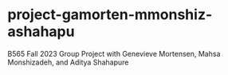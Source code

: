 # project-gamorten-mmonshiz-ashahapu
B565 Fall 2023 Group Project with Genevieve Mortensen, Mahsa Monshizadeh, and Aditya Shahapure
